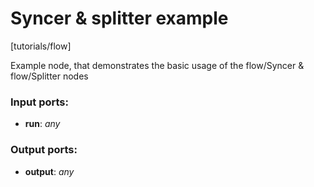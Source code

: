 # Syncer & splitter example

[tutorials/flow]

Example node, that demonstrates the basic usage of the flow/Syncer & flow/Splitter nodes

### Input ports:

* __run__: _any_



### Output ports:

* __output__: _any_



